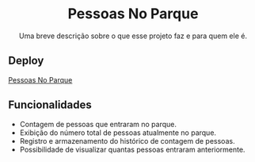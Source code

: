 <h1 style="text-align: center;">Pessoas No Parque</h1>
<p align="center">
  Uma breve descrição sobre o que esse projeto faz e para quem ele é.
</p>

## Deploy
[Pessoas No Parque](https://johnvitor-dev.github.io/PessoasNoParque/)


## Funcionalidades

- Contagem de pessoas que entraram no parque.
- Exibição do número total de pessoas atualmente no parque.
- Registro e armazenamento do histórico de contagem de pessoas.
- Possibilidade de visualizar quantas pessoas entraram anteriormente.